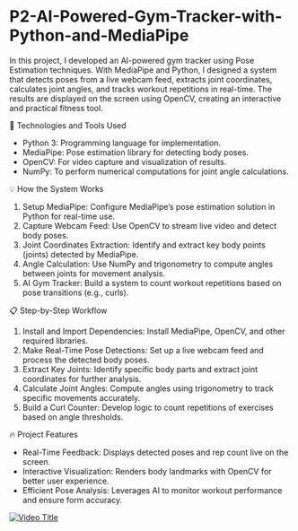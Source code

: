 # P2-AI-Powered-Gym-Tracker-with-Python-and-MediaPipe

In this project, I developed an AI-powered gym tracker using Pose Estimation techniques. With MediaPipe and Python, I designed a system that detects poses from a live webcam feed, extracts joint coordinates, calculates joint angles, and tracks workout repetitions in real-time. The results are displayed on the screen using OpenCV, creating an interactive and practical fitness tool.

🔧 Technologies and Tools Used
- Python 3: Programming language for implementation.
- MediaPipe: Pose estimation library for detecting body poses.
- OpenCV: For video capture and visualization of results.
- NumPy: To perform numerical computations for joint angle calculations.

💡 How the System Works
1. Setup MediaPipe: Configure MediaPipe’s pose estimation solution in Python for real-time use.
2. Capture Webcam Feed: Use OpenCV to stream live video and detect body poses.
3. Joint Coordinates Extraction: Identify and extract key body points (joints) detected by MediaPipe.
4. Angle Calculation: Use NumPy and trigonometry to compute angles between joints for movement analysis.
5. AI Gym Tracker: Build a system to count workout repetitions based on pose transitions (e.g., curls).

📋 Step-by-Step Workflow
1. Install and Import Dependencies: Install MediaPipe, OpenCV, and other required libraries.
2. Make Real-Time Pose Detections: Set up a live webcam feed and process the detected body poses.
3. Extract Key Joints: Identify specific body parts and extract joint coordinates for further analysis.
4. Calculate Joint Angles: Compute angles using trigonometry to track specific movements accurately.
5. Build a Curl Counter: Develop logic to count repetitions of exercises based on angle thresholds.

🔥 Project Features
- Real-Time Feedback: Displays detected poses and rep count live on the screen.
- Interactive Visualization: Renders body landmarks with OpenCV for better user experience.
- Efficient Pose Analysis: Leverages AI to monitor workout performance and ensure form accuracy.

[![Video Title](https://img.youtube.com/vi/7D_6EXIWhYM/0.jpg)](https://youtu.be/7D_6EXIWhYM)
